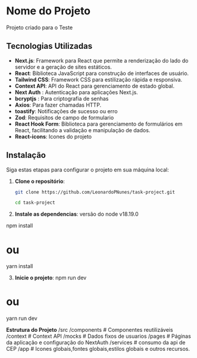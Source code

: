 # Nome do Projeto

Projeto criado para o Teste

## Tecnologias Utilizadas

- **Next.js**: Framework para React que permite a renderização do lado do servidor e a geração de sites estáticos.
- **React**: Biblioteca JavaScript para construção de interfaces de usuário.
- **Tailwind CSS**: Framework CSS para estilização rápida e responsiva.
- **Context API**: API do React para gerenciamento de estado global.
- **Next Auth** : Autenticação para aplicações Next.js.
- **bcryptjs** : Para criptografia de senhas
- **Axios**: Para fazer chamadas HTTP.
- **toastify**: Notificações de sucesso ou erro
- **Zod**: Requisitos de campo de formulario
- **React Hook Form**: Biblioteca para gerenciamento de formulários em React, facilitando a validação e manipulação de dados.
- **React-icons**: Icones do projeto


## Instalação

Siga estas etapas para configurar o projeto em sua máquina local:

1. **Clone o repositório**:
   ```bash
   git clone https://github.com/LeonardoPNunes/task-project.git
   
   cd task-project

2. **Instale as dependencias**:
versão do node v18.19.0

npm install
# ou
yarn install

3. **Inicie o projeto**:
npm run dev
# ou
yarn run dev

**Estrutura do Projeto**
/src
  /components  # Componentes reutilizáveis
  /context     # Context API
  /mocks       # Dados fixos de usuarios
  /pages       # Páginas da aplicação e configuração do NextAuth
  /services    # consumo da api de CEP
  /app         # Icones globais,fontes globais,estilos globais e outros recursos.

